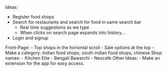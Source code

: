 Ideas:
- Register food shops
- Search for restaurants and search for food in same search bar
	- Real time suggestions as we type
    - When clicks on search page expands into history...
- Login and signup


Front-Page:
    - Top shops in the horiontal scroll
    - Sale options at the top
    - Make a category: Indian food shops, south indian food shops, chinese
Shop names:
    - Kitchen Ette
    - Bengali Bawarchi
    - Nescafe
Other Ideas: 
    - Make an extension for the app for easy access.
